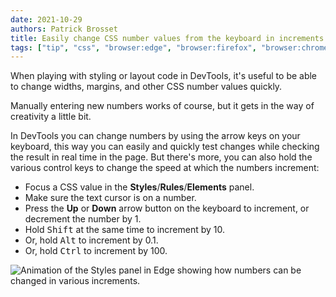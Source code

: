 ```yaml
---
date: 2021-10-29
authors: Patrick Brosset
title: Easily change CSS number values from the keyboard in increments of 0.1, 1, 10, 100
tags: ["tip", "css", "browser:edge", "browser:firefox", "browser:chrome", "browser:safari", "browser:polypane"]
---
```

When playing with styling or layout code in DevTools, it's useful to be able to change widths, margins, and other CSS number values quickly.

Manually entering new numbers works of course, but it gets in the way of creativity a little bit.

In DevTools you can change numbers by using the arrow keys on your keyboard, this way you can easily and quickly test changes while checking the result in real time in the page. But there's more, you can also hold the various control keys to change the speed at which the numbers increment:

* Focus a CSS value in the **Styles**/**Rules**/**Elements** panel.
* Make sure the text cursor is on a number.
* Press the **Up** or **Down** arrow button on the keyboard to increment, or decrement the number by 1.
* Hold <kbd>Shift</kbd> at the same time to increment by 10.
* Or, hold <kbd>Alt</kbd> to increment by 0.1.
* Or, hold <kbd>Ctrl</kbd> to increment by 100.

![Animation of the Styles panel in Edge showing how numbers can be changed in various increments.](../../assets/img/increment-css-number-values.gif)
